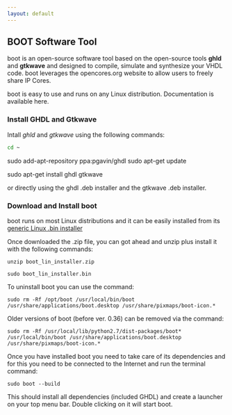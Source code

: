 ```yaml
---
layout: default
---
```

## BOOT Software Tool

boot is an open-source software tool based on the open-source tools **ghld** and **gtkwave** and designed to compile, simulate and synthesize your VHDL code. boot leverages the opencores.org website to allow users to freely share IP Cores.

boot is easy to use and runs on any Linux distribution. Documentation is available here. 

### Install GHDL and Gtkwave

Intall *ghld* and *gtkwave* using the following commands:

```bash
cd ~
```

sudo add-apt-repository ppa:pgavin/ghdl
sudo apt-get update

sudo apt-get install ghdl gtkwave

or directly using the ghdl .deb installer and the gtkwave .deb installer.

### Download and Install boot

boot runs on most Linux distributions and it can be easily installed from its [generic Linux .bin installer](http://whub21.webhostinghub.com/~vincen17/freerangefactory.org/dl/)

Once downloaded the .zip file, you can got ahead and unzip plus install it with the following commands:

    unzip boot_lin_installer.zip

    sudo boot_lin_installer.bin

To uninstall boot you can use the command:

    sudo rm -Rf /opt/boot /usr/local/bin/boot /usr/share/applications/boot.desktop /usr/share/pixmaps/boot-icon.*

Older versions of boot (before ver. 0.36) can be removed via the command:

    sudo rm -Rf /usr/local/lib/python2.7/dist-packages/boot* /usr/local/bin/boot /usr/share/applications/boot.desktop /usr/share/pixmaps/boot-icon.*

Once you have installed boot you need to take care of its dependencies and for this you need to be connected to the Internet and run the terminal command:

    sudo boot --build

This should install all dependencies (included GHDL) and create a launcher on your top menu bar. Double clicking on it will start boot. 
